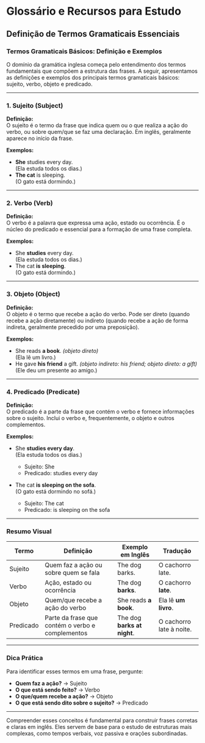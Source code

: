 
# Glossário e Recursos para Estudo

## Definição de Termos Gramaticais Essenciais

### Termos Gramaticais Básicos: Definição e Exemplos

O domínio da gramática inglesa começa pelo entendimento dos termos fundamentais que compõem a estrutura das frases. A seguir, apresentamos as definições e exemplos dos principais termos gramaticais básicos: sujeito, verbo, objeto e predicado.

---

### 1. Sujeito (Subject)

**Definição:**  
O sujeito é o termo da frase que indica quem ou o que realiza a ação do verbo, ou sobre quem/que se faz uma declaração. Em inglês, geralmente aparece no início da frase.

**Exemplos:**
- **She** studies every day.  
  (Ela estuda todos os dias.)
- **The cat** is sleeping.  
  (O gato está dormindo.)

---

### 2. Verbo (Verb)

**Definição:**  
O verbo é a palavra que expressa uma ação, estado ou ocorrência. É o núcleo do predicado e essencial para a formação de uma frase completa.

**Exemplos:**
- She **studies** every day.  
  (Ela estuda todos os dias.)
- The cat **is sleeping**.  
  (O gato está dormindo.)

---

### 3. Objeto (Object)

**Definição:**  
O objeto é o termo que recebe a ação do verbo. Pode ser direto (quando recebe a ação diretamente) ou indireto (quando recebe a ação de forma indireta, geralmente precedido por uma preposição).

**Exemplos:**
- She reads **a book**. *(objeto direto)*  
  (Ela lê um livro.)
- He gave **his friend** a gift. *(objeto indireto: his friend; objeto direto: a gift)*  
  (Ele deu um presente ao amigo.)

---

### 4. Predicado (Predicate)

**Definição:**  
O predicado é a parte da frase que contém o verbo e fornece informações sobre o sujeito. Inclui o verbo e, frequentemente, o objeto e outros complementos.

**Exemplos:**
- She **studies every day**.  
  (Ela estuda todos os dias.)
  - Sujeito: She
  - Predicado: studies every day

- The cat **is sleeping on the sofa**.  
  (O gato está dormindo no sofá.)
  - Sujeito: The cat
  - Predicado: is sleeping on the sofa

---

### Resumo Visual

| Termo     | Definição                                      | Exemplo em Inglês           | Tradução                  |
|-----------|------------------------------------------------|-----------------------------|---------------------------|
| Sujeito   | Quem faz a ação ou sobre quem se fala          | The dog barks.              | O cachorro late.          |
| Verbo     | Ação, estado ou ocorrência                     | The dog **barks**.          | O cachorro **late**.      |
| Objeto    | Quem/que recebe a ação do verbo                | She reads **a book**.       | Ela lê **um livro**.      |
| Predicado | Parte da frase que contém o verbo e complementos| The dog **barks at night**. | O cachorro late à noite.  |

---

### Dica Prática

Para identificar esses termos em uma frase, pergunte:
- **Quem faz a ação?** → Sujeito
- **O que está sendo feito?** → Verbo
- **O que/quem recebe a ação?** → Objeto
- **O que está sendo dito sobre o sujeito?** → Predicado

---

Compreender esses conceitos é fundamental para construir frases corretas e claras em inglês. Eles servem de base para o estudo de estruturas mais complexas, como tempos verbais, voz passiva e orações subordinadas.
```
